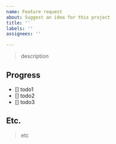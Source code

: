 ```yaml
---
name: Feature request
about: Suggest an idea for this project
title: ''
labels: ''
assignees: ''

---
```


> description

## Progress
- [] todo1
- [] todo2
- [] todo3

## Etc.
> etc

